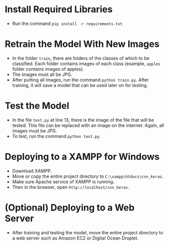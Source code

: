 # Install Required Libraries
 * Run the command `pip install -r requirements.txt`

# Retrain the Model With New Images
 * In the folder `train`, there are folders of the classes of which to be classified. Each folder contains images of each class (example, `apples` folder contains images of apples).
 * The images must all be JPG.
 * After putting all images, run the command `python train.py`. After training, it will save a model that can be used later on for testing.

# Test the Model
* In the file `test.py` at line 13, there is the image of the file that will be tested. This file can be replaced with an image on the internet. Again, all images must be JPG.
* To test, run the command `python test.py`.

# Deploying to a XAMPP for Windows
* Download XAMPP.
* Move or copy the entire project directory to `C:\xampp\htdocs\cnn_keras`.
* Make sure Apache service of XAMPP is running.
* Then in the browser, open `http://localhost/cnn_keras`.

# (Optional) Deploying to a Web Server
* After training and testing the model, move the entire project directory to a web server such as Amazon EC2 or Digital Ocean Droplet.